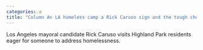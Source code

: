 ```yaml
---
categories: a
title: "Column An LA homeless camp a Rick Caruso sign and the tough choices ahead"
---
```

Los Angeles mayoral candidate Rick Caruso visits Highland Park residents eager for someone to address homelessness.